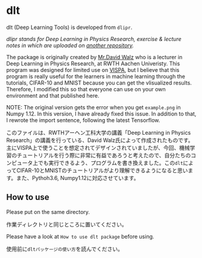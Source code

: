 # dlt

dlt (Deep Learning Tools) is developed from `dlipr`.

*dlipr stands for Deep Learning in Physics Research, exercise & lecture notes in which are uploaded on [another repository](https://github.com/hiroyuki827/deep_learning_in_physics_research_SS17).*

The package is originally created by [Mr.David Walz](https://github.com/DavidWalz/dlipr) who is a lecturer in Deep Learning in Physics Research, at RWTH Aachen Univeristy. This program was designed for limited use on [VISPA](https://vispa.physik.rwth-aachen.de/), but I believe that this program is really useful for the learners in machine learning through the tutorials, CIFAR-10 and MNIST because you can get the vlisualized results. Therefore, I modified this so that everyone can use on your own environment and that published here.

NOTE: The original version gets the error when you get `example.png` in Numpy 1.12. In this version, I have already fixed this issue. In addition to that, I rewrote the import sentence, following the latest Tensorflow.

このファイルは、RWTHアーヘン工科大学の講義「Deep Learning in Physics Research」の講義を行っている、David Walz氏によって作成されたものです。主にVISPA上で使うことを想定されてデザインされていましたが、今回、機械学習のチュートリアルを行う際に非常に有益であろうと考えたので、自分たちのコンピュータ上でも実行できるよう、プログラムを書き換えました。この`dlt`によってCIFAR-10とMNISTのチュートリアルがより理解できるようになると思います。また、Pythoh3.6, Numpy1.12に対応させています。

## How to use
Please put on the same directory.

作業ディレクトリと同じところに置いてください。

Please have a look at `How to use dlt package` before using. 

使用前に`dltパッケージの使い方`を読んでください。
